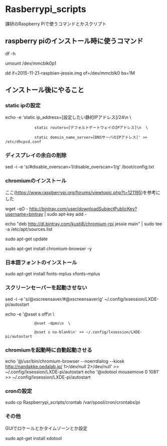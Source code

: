 # Rasberrypi_scripts

課研のRaspberry Piで使うコマンドとかスクリプト

## raspberry piのインストール時に使うコマンド
df -h

umount /dev/mmcblk0p1

dd if=2015-11-21-raspbian-jessie.img of=/dev/mmcblk0 bs=1M

## インストール後にやること

### static ipの設定
echo -e 'static ip_address=[設定したい静的IPアドレス]/24\n	\

				 static routers=[デフォルトゲートウェイのIPアドレス]\n	\

				 static domsin_name_server=[DNSサーバのIPアドレス]' >> /etc/dhcpcd.conf

### ディスプレイの余白の削除
sed -i -e 's/#disable_overscan=1/disable_overscan=1/g' /boot/config.txt

### chromiumのインストール
ここ(https://www.raspberrypi.org/forums/viewtopic.php?t=121195)を参考にした

wget -qO - http://bintray.com/user/downloadSubjectPublicKey?username=bintray | sudo apt-key add -

echo "deb http://dl.bintray.com/kusti8/chromium-rpi jessie main" | sudo tee -a /etc/apt/sources.list

sudo apt-get update

sudo apt-get install chromium-browser -y

### 日本語フォントのインストール
sudo apt-get install fonts-mplus xfonts-mplus

### スクリーンセーバーを起動させない
sed -i -e 's/@xscreensaver/#@xscreensaver/g' ~/.config/lxsession/LXDE-pi/autostart

echo -e '@xset s off\n	\

				 @xset -dpms\n	\

				 @xset s no-blank\n' >> ~/.config/lxsession/LXDE-pi/autostart

### chromiumを起動時に自動起動させる
echo '@/usr/bin/chromium-browser --noerrdialog --kiosk http://nandakke.oedalab.jp/ 1>/dev/null 2>/dev/null' >> ~/.config/lxsession/LXDE-pi/autostart
echo '@xdotool mousemove 0 1081' >> ~/.config/lxsession/LXDE-pi/autostart

### cronの設定

sudo cp Raspberrypi_scripts/crontab /var/spool/cron/crontabs/pi

### その他
GUIでロケールとかタイムゾーンとか設定

sudo apt-get install xdotool
